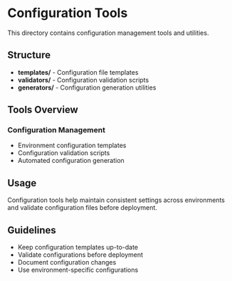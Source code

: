 # Configuration Tools

This directory contains configuration management tools and utilities.

## Structure

- **templates/** - Configuration file templates
- **validators/** - Configuration validation scripts
- **generators/** - Configuration generation utilities

## Tools Overview

### Configuration Management
- Environment configuration templates
- Configuration validation scripts
- Automated configuration generation

## Usage

Configuration tools help maintain consistent settings across environments and validate configuration files before deployment.

## Guidelines

- Keep configuration templates up-to-date
- Validate configurations before deployment
- Document configuration changes
- Use environment-specific configurations